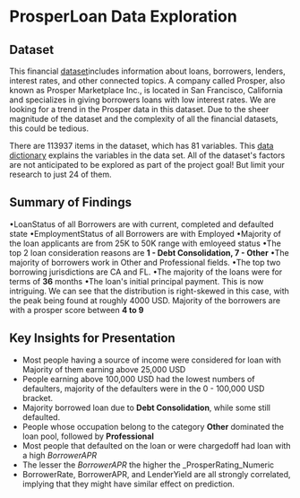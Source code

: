 # ProsperLoan Data Exploration

## Dataset

This financial [dataset](https://www.google.com/url?q=https://s3.amazonaws.com/udacity-hosted-downloads/ud651/prosperLoanData.csv&sa=D&ust=1547699802003000)includes information about loans, borrowers, lenders, interest rates, and other connected topics. A company called Prosper, also known as Prosper Marketplace Inc., is located in San Francisco, California and specializes in giving borrowers loans with low interest rates. We are looking for a trend in the Prosper data in this dataset. Due to the sheer magnitude of the dataset and the complexity of all the financial datasets, this could be tedious.

There are 113937 items in the dataset, which has 81 variables.
This [data dictionary](https://docs.google.com/spreadsheets/d/1gDyi_L4UvIrLTEC6Wri5nbaMmkGmLQBk-Yx3z0XDEtI/edit?usp=sharing) explains the 
variables in the data set.
All of the dataset's factors are not anticipated to be explored as part of the project goal! But limit your research to just 24 of them.

## Summary of Findings


•LoanStatus of all Borrowers are with current, completed and defaulted state
•EmploymentStatus of all Borrowers are with Employed
•Majority of the loan applicants are from 25K to 50K range with emloyeed status
•The top 2 loan consideration reasons are **1 - Debt Consolidation, 7 - Other** 
•The majority of borrowers work in Other and Professional fields.
•The top two borrowing jurisdictions are CA and FL.
•The majority of the loans were for terms of **36** months
•The loan's initial principal payment. This is now intriguing. We can see that the distribution is right-skewed in this case, with the peak being found at roughly 4000 USD.
Majority of the borrowers are with a prosper score between **4 to 9**


## Key Insights for Presentation

- Most people having a source of income were considered for loan with Majority of them earning above 25,000 USD
- People earning above 100,000 USD had the lowest numbers of defaulters, majority of the defaulters were in the 0 - 100,000 USD bracket.
- Majority borrowed loan due to **Debt Consolidation**, while some still defaulted.
- People whose occupation belong to the category **Other** dominated the loan pool, followed by **Professional**
- Most people that defaulted on the loan or were chargedoff had loan with a high _BorrowerAPR_
- The lesser the _BorrowerAPR_ the higher the _ProsperRating_Numeric
- BorrowerRate, BorrowerAPR, and LenderYield are all strongly correlated, implying that they might have similar effect on prediction.